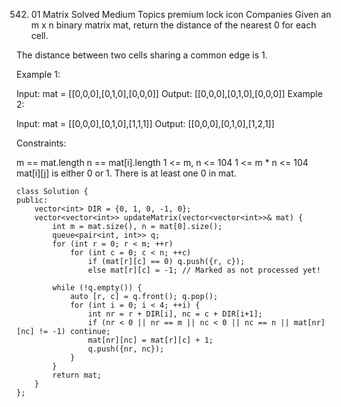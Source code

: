 542. 01 Matrix
     Solved
     Medium
     Topics
     premium lock icon
     Companies
     Given an m x n binary matrix mat, return the distance of the nearest 0 for each cell.

The distance between two cells sharing a common edge is 1.

Example 1:

Input: mat = [[0,0,0],[0,1,0],[0,0,0]]
Output: [[0,0,0],[0,1,0],[0,0,0]]
Example 2:

Input: mat = [[0,0,0],[0,1,0],[1,1,1]]
Output: [[0,0,0],[0,1,0],[1,2,1]]

Constraints:

m == mat.length
n == mat[i].length
1 <= m, n <= 104
1 <= m \* n <= 104
mat[i][j] is either 0 or 1.
There is at least one 0 in mat.

```
class Solution {
public:
    vector<int> DIR = {0, 1, 0, -1, 0};
    vector<vector<int>> updateMatrix(vector<vector<int>>& mat) {
        int m = mat.size(), n = mat[0].size();
        queue<pair<int, int>> q;
        for (int r = 0; r < m; ++r)
            for (int c = 0; c < n; ++c)
                if (mat[r][c] == 0) q.push({r, c});
                else mat[r][c] = -1; // Marked as not processed yet!

        while (!q.empty()) {
            auto [r, c] = q.front(); q.pop();
            for (int i = 0; i < 4; ++i) {
                int nr = r + DIR[i], nc = c + DIR[i+1];
                if (nr < 0 || nr == m || nc < 0 || nc == n || mat[nr][nc] != -1) continue;
                mat[nr][nc] = mat[r][c] + 1;
                q.push({nr, nc});
            }
        }
        return mat;
    }
};
```
